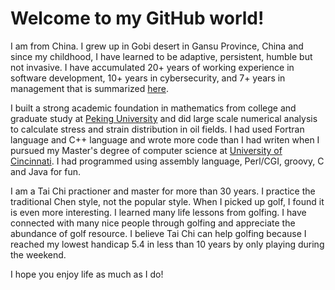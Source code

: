 # Welcome to my GitHub world! 

I am from China. I grew up in Gobi desert in Gansu Province, China and since my childhood, I have learned to be adaptive, persistent, humble but not invasive. I have accumulated 20+ years of working experience in software development, 10+ years in cybersecurity, and 7+ years in management that is summarized [here](https://github.com/therightwei/aboutme/blob/main/introduction.md).

I built a strong academic foundation in mathematics from college and graduate study at [Peking University](https://english.pku.edu.cn/) and did large scale numerical analysis to calculate stress and strain distribution in oil fields. I had used Fortran language and C++ language and wrote more code than I had writen when I pursued my Master's degree of computer science at [University of Cincinnati](https://www.uc.edu). I had programmed using assembly language, Perl/CGI, groovy, C and Java for fun.  

I am a Tai Chi practioner and master for more than 30 years. I practice the traditional Chen style, not the popular style. When I picked up golf, I found it is even more interesting. I learned many life lessons from golfing. I have connected with many nice people through golfing and appreciate the abundance of golf resource. I believe Tai Chi can help golfing because I reached my lowest handicap 5.4 in less than 10 years by only playing during the weekend.

I hope you enjoy life as much as I do! 
